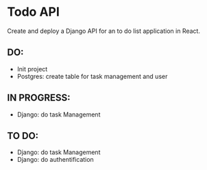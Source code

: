 # Todo API

Create and deploy a Django API for an to do list application in React.

## DO:
- Init project  
- Postgres: create table for task management and user 

## IN PROGRESS:
- Django: do task Management

## TO DO: 



- Django: do task Management
- Django: do authentification 
